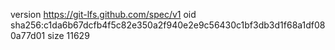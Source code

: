 version https://git-lfs.github.com/spec/v1
oid sha256:c1da6b67dcfb4f5c82e350a2f940e2e9c56430c1bf3db3d1f68a1df080a77d01
size 11629
